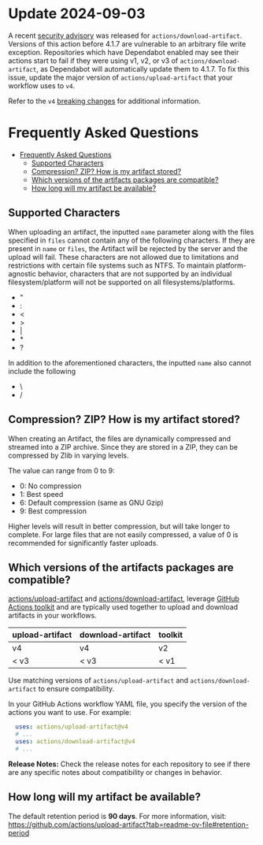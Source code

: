 # Update 2024-09-03

A recent [security advisory](https://github.com/actions/download-artifact/security/advisories/GHSA-cxww-7g56-2vh6) was released for `actions/download-artifact`. Versions of this action before 4.1.7 are vulnerable to an arbitrary file write exception. Repositories which have Dependabot enabled may see their actions start to fail if they were using v1, v2, or v3 of `actions/download-artifact`, as Dependabot will automatically update them to 4.1.7. To fix this issue, update the major version of `actions/upload-artifact` that your workflow uses to `v4`.

Refer to the `v4` [breaking changes](https://github.com/actions/upload-artifact?tab=readme-ov-file#breaking-changes) for additional information.

# Frequently Asked Questions

- [Frequently Asked Questions](#frequently-asked-questions)
  - [Supported Characters](#supported-characters)
  - [Compression? ZIP? How is my artifact stored?](#compression-zip-how-is-my-artifact-stored)
  - [Which versions of the artifacts packages are compatible?](#which-versions-of-the-artifacts-packages-are-compatible)
  - [How long will my artifact be available?](#how-long-will-my-artifact-be-available)

## Supported Characters

When uploading an artifact, the inputted `name` parameter along with the files specified in `files` cannot contain any of the following characters. If they are present in `name` or `files`,  the Artifact will be rejected by the server and the upload will fail. These characters are not allowed due to limitations and restrictions with certain file systems such as NTFS. To maintain platform-agnostic behavior, characters that are not supported by an individual filesystem/platform will not be supported on all filesystems/platforms.

- "
- :
- <
- \>
- |
- \*
- ?

In addition to the aforementioned characters, the inputted `name` also cannot include the following
- \
- /

## Compression? ZIP? How is my artifact stored?

When creating an Artifact, the files are dynamically compressed and streamed into a ZIP archive. Since they are stored in a ZIP, they can be compressed by Zlib in varying levels.

The value can range from 0 to 9:

- 0: No compression
- 1: Best speed
- 6: Default compression (same as GNU Gzip)
- 9: Best compression

Higher levels will result in better compression, but will take longer to complete.
For large files that are not easily compressed, a value of 0 is recommended for significantly faster uploads.

## Which versions of the artifacts packages are compatible?
[actions/upload-artifact](https://github.com/actions/upload-artifact) and [actions/download-artifact](https://github.com/actions/download-artifact), leverage [GitHub Actions toolkit](https://github.com/actions/toolkit) and are typically used together to upload and download artifacts in your workflows.

| upload-artifact | download-artifact | toolkit |
|---|---|---|
| v4 | v4 | v2 |
| < v3 | < v3 | < v1 |

Use matching versions of `actions/upload-artifact` and `actions/download-artifact` to ensure compatibility.

In your GitHub Actions workflow YAML file, you specify the version of the actions you want to use. For example:

```yaml
  uses: actions/upload-artifact@v4
  # ...
  uses: actions/download-artifact@v4
  # ...
```

**Release Notes:**
Check the release notes for each repository to see if there are any specific notes about compatibility or changes in behavior.

## How long will my artifact be available?
The default retention period is **90 days**. For more information, visit: https://github.com/actions/upload-artifact?tab=readme-ov-file#retention-period 
